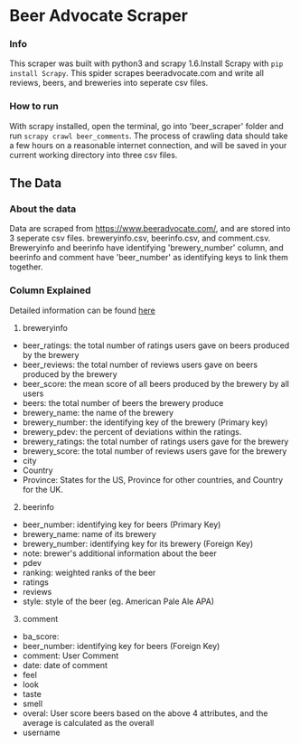 # Beer Advocate Scraper

### Info
This scraper was built with python3 and scrapy 1.6.Install Scrapy with `pip install Scrapy`.
This spider scrapes beeradvocate.com and write all reviews, beers, and breweries into seperate csv files.

### How to run
With scrapy installed, open the terminal, go into 'beer_scraper' folder and run `scrapy crawl beer_comments`. The process of crawling data should take a few hours on a reasonable internet connection, and will be saved in your current working directory into three csv files.

## The Data

### About the data
Data are scraped from https://www.beeradvocate.com/, and are stored into 3 seperate csv files. breweryinfo.csv, beerinfo.csv, and comment.csv. Breweryinfo and beerinfo have identifying 'brewery_number' column, and beerinfo and comment have 'beer_number' as identifying keys to link them together. 

### Column Explained
Detailed information can be found [here](https://www.beeradvocate.com/community/threads/beeradvocate-ratings-explained.184726/)
1. breweryinfo
- beer_ratings: the total number of ratings users gave on beers produced by the brewery
- beer_reviews: the total number of reviews users gave on beers produced by the brewery
- beer_score: the mean score of all beers produced by the brewery by all users
- beers: the total number of beers the brewery produce
- brewery_name: the name of the brewery
- brewery_number: the identifying key of the brewery (Primary key)
- brewery_pdev: the percent of deviations within the ratings.
- brewery_ratings: the total number of ratings users gave for the brewery
- brewery_score: the total number of reviews users gave for the brewery
- city
- Country
- Province: States for the US, Province for other countries, and Country for the UK.

2. beerinfo
- beer_number: identifying key for beers (Primary Key)
- brewery_name: name of its brewery
- brewery_number: identifying key for its brewery (Foreign Key)
- note: brewer's additional information about the beer
- pdev
- ranking: weighted ranks of the beer
- ratings
- reviews
- style: style of the beer (eg. American Pale Ale APA)

3. comment
- ba_score:
- beer_number: identifying key for beers (Foreign Key)
- comment: User Comment
- date: date of comment
- feel
- look
- taste
- smell
- overal: User score beers based on the above 4 attributes, and the average is calculated as the overall
- username
